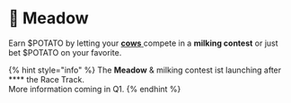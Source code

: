# 🌾 Meadow

Earn $POTATO by letting your [**cows** ](../characters/animals/cow.md)compete in a **milking contest** or just bet $POTATO on your favorite.

{% hint style="info" %}
The **Meadow** & milking contest ist launching after **** the Race Track.\
More information coming in Q1.&#x20;
{% endhint %}
